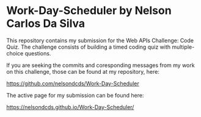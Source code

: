 # Work-Day-Scheduler by Nelson Carlos Da Silva

This repository contains my submission for the Web APIs Challenge: Code Quiz. The challenge consists of building a timed coding quiz with multiple-choice questions.

If you are seeking the commits and coresponding messages from my work on this challenge, those can be found at my repository, here:

https://github.com/nelsondcds/Work-Day-Scheduler

The active page for my submission can be found here:

https://nelsondcds.github.io/Work-Day-Scheduler/

